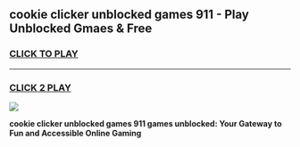 
## cookie clicker unblocked games 911 - Play Unblocked Gmaes & Free
<h3>
<a href="https://news.freeplayer.one?title=cookie_clicker_unblocked_games_911&ref=23F">CLICK TO PLAY</a></h3>
<hr>

<h3>
<a href="https://news.freeplayer.one?title=cookie_clicker_unblocked_games_911&ref=23F">CLICK 2 PLAY</a>
  
</h3>

<a href="https://news.freeplayer.one?title=cookie_clicker_unblocked_games_911&ref=23F/"><img src="https://clearcache.store/games.png"></a>


**cookie clicker unblocked games 911 games unblocked: Your Gateway to Fun and Accessible Online Gaming**
